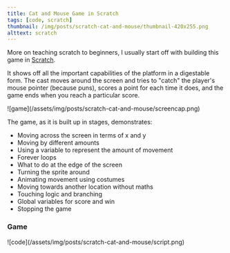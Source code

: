 ```yaml
---
title: Cat and Mouse Game in Scratch
tags: [code, scratch]
thumbnail: /img/posts/scratch-cat-and-mouse/thumbnail-420x255.png
alttext: scratch
---
```


More on teaching scratch to beginners, I usually start off with building this game in <a href="https://scratch.mit.edu/">Scratch</a>.

It shows off all the important capabilities of the platform in a digestable form. The cast moves around the screen and tries to "catch"
the player's mouse pointer (because puns), scores a point for each time it does, and the game ends when you reach a particular score.

![game]\(/assets/img/posts/scratch-cat-and-mouse/screencap.png)

The game, as it is built up in stages, demonstrates:

- Moving across the screen in terms of x and y
- Moving by different amounts
- Using a variable to represent the amount of movement
- Forever loops
- What to do at the edge of the screen
- Turning the sprite around
- Animating movement using costumes
- Moving towards another location without maths
- Touching logic and branching
- Global variables for score and win
- Stopping the game

### Game

![code]\(/assets/img/posts/scratch-cat-and-mouse/script.png)
